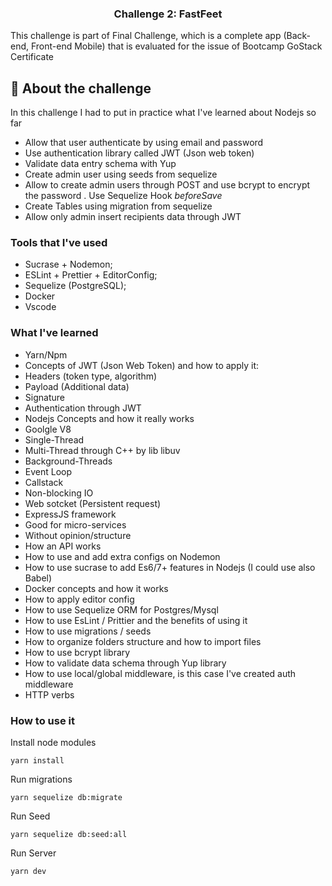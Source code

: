<h3 align="center">
  Challenge 2: FastFeet
</h3>

<p>
This challenge is part of Final Challenge, which is a complete app (Back-end, Front-end Mobile) that is evaluated for the issue of Bootcamp GoStack Certificate
</p>

## :rocket: About the challenge

In this challenge I had to put in practice what I've learned about Nodejs so far<br>

- Allow that user authenticate by using email and password
- Use authentication library called JWT (Json web token)
- Validate data entry schema with Yup
- Create admin user using seeds from sequelize
- Allow to create admin users through POST and use bcrypt to encrypt the password
 . Use Sequelize Hook *beforeSave*
- Create Tables using migration from sequelize
- Allow only admin insert recipients data through JWT

### **Tools that I've used**

- Sucrase + Nodemon;
- ESLint + Prettier + EditorConfig;
- Sequelize (PostgreSQL);
- Docker
- Vscode

### **What I've learned**

- Yarn/Npm
- Concepts of JWT (Json Web Token) and how to apply it:
 - Headers (token type, algorithm)
 - Payload (Additional data)
 - Signature
- Authentication through JWT
- Nodejs Concepts and how it really works
 - Goolgle V8
 - Single-Thread
  - Multi-Thread through	C++ by lib libuv
  - Background-Threads
 - Event Loop
  - Callstack
 - Non-blocking IO
  - Web sotcket (Persistent request)
- ExpressJS framework
 - Good for micro-services
 - Without opinion/structure
- How an API works
- How to use and add extra configs on Nodemon
- How to use sucrase to add Es6/7+ features in Nodejs (I could use also Babel)
- Docker concepts and how it works
- How to apply editor config
- How to use Sequelize ORM for Postgres/Mysql
- How to use EsLint / Prittier and the benefits of using it
- How to use migrations / seeds
- How to organize folders structure and how to import files
- How to use bcrypt library
- How to validate data schema through Yup library
- How to use local/global middleware, is this case I've created auth middleware
- HTTP verbs

### **How to use it**

Install node modules
```
yarn install
```

Run migrations
```
yarn sequelize db:migrate
```

Run Seed
```
yarn sequelize db:seed:all
```

Run Server
```
yarn dev
```
